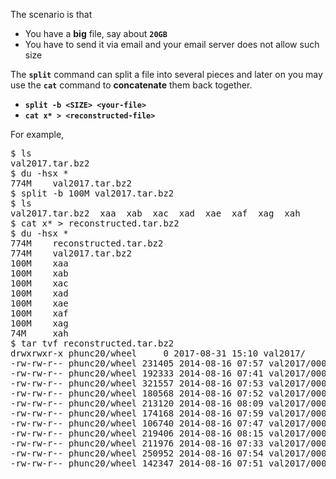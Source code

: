The scenario is that
- You have a <b>big</b> file, say about <code><b>20GB</b></code>
- You have to send it via email and your email server does not allow such size

The <code><b>split</b></code> command can split a file into several pieces and later on you may use the <code><b>cat</b></code>
command to <b>concatenate</b> them back together.
- <code><b>split -b \<SIZE\> \<your-file\></b></code>
- <code><b>cat x* > \<reconstructed-file\></b></code>

For example,
<pre>
$ ls
val2017.tar.bz2
$ du -hsx *
774M    val2017.tar.bz2
$ split -b 100M val2017.tar.bz2
$ ls
val2017.tar.bz2  xaa  xab  xac  xad  xae  xaf  xag  xah
$ cat x* > reconstructed.tar.bz2
$ du -hsx *
774M    reconstructed.tar.bz2
774M    val2017.tar.bz2
100M    xaa
100M    xab
100M    xac
100M    xad
100M    xae
100M    xaf
100M    xag
74M     xah
$ tar tvf reconstructed.tar.bz2
drwxrwxr-x phunc20/wheel     0 2017-08-31 15:10 val2017/
-rw-rw-r-- phunc20/wheel 231405 2014-08-16 07:57 val2017/000000184978.jpg
-rw-rw-r-- phunc20/wheel 192333 2014-08-16 07:41 val2017/000000151662.jpg
-rw-rw-r-- phunc20/wheel 321557 2014-08-16 07:53 val2017/000000218424.jpg
-rw-rw-r-- phunc20/wheel 180568 2014-08-16 07:52 val2017/000000289702.jpg
-rw-rw-r-- phunc20/wheel 213120 2014-08-16 08:09 val2017/000000276804.jpg
-rw-rw-r-- phunc20/wheel 174168 2014-08-16 07:59 val2017/000000548555.jpg
-rw-rw-r-- phunc20/wheel 106740 2014-08-16 07:47 val2017/000000174231.jpg
-rw-rw-r-- phunc20/wheel 219406 2014-08-16 08:15 val2017/000000166918.jpg
-rw-rw-r-- phunc20/wheel 211976 2014-08-16 07:33 val2017/000000007386.jpg
-rw-rw-r-- phunc20/wheel 250952 2014-08-16 07:54 val2017/000000023034.jpg
-rw-rw-r-- phunc20/wheel 142347 2014-08-16 07:51 val2017/000000511384.jpg
</pre>
